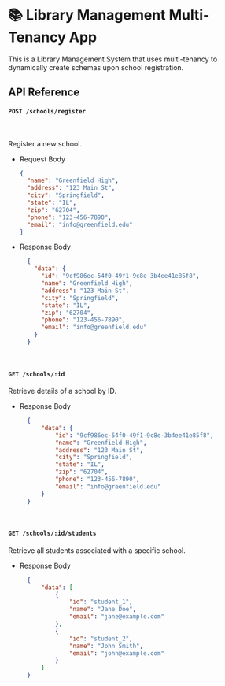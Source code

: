 # 📚 Library Management Multi-Tenancy App
<p>This is a Library Management System that uses multi-tenancy to dynamically create schemas upon school registration.</p>

<h2>API Reference</h2>
<h4><code>POST /schools/register</code></h4><br>
<p>Register a new school.</p>

* Request Body
  ```json
  {
    "name": "Greenfield High",
    "address": "123 Main St",
    "city": "Springfield",
    "state": "IL",
    "zip": "62704",
    "phone": "123-456-7890",
    "email": "info@greenfield.edu"
  }
  ```
* Response Body
  ```json
    {
      "data": {
        "id": "9cf986ec-54f0-49f1-9c8e-3b4ee41e85f8",
        "name": "Greenfield High",
        "address": "123 Main St",
        "city": "Springfield",
        "state": "IL",
        "zip": "62704",
        "phone": "123-456-7890",
        "email": "info@greenfield.edu"
      }
    }
  ```
<br>
<h4><code>GET /schools/:id</code></h4>
<p>Retrieve details of a school by ID.</p>

* Response Body
  ```json
    {
        "data": {
            "id": "9cf986ec-54f0-49f1-9c8e-3b4ee41e85f8",
            "name": "Greenfield High",
            "address": "123 Main St",
            "city": "Springfield",
            "state": "IL",
            "zip": "62704",
            "phone": "123-456-7890",
            "email": "info@greenfield.edu"
        }
    }
  ```

<br>
<h4><code>GET /schools/:id/students</code></h4>
<p>Retrieve all students associated with a specific school.</p>

* Response Body
  ```json
    {
        "data": [
            {
                "id": "student_1",
                "name": "Jane Doe",
                "email": "jane@example.com"
            },
            {
                "id": "student_2",
                "name": "John Smith",
                "email": "john@example.com"
            }
        ]
    }
  ```